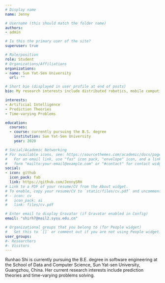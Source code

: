 ```yaml
---
# Display name
name: Jenny

# Username (this should match the folder name)
authors:
- admin

# Is this the primary user of the site?
superuser: true

# Role/position
role: Student
# Organizations/Affiliations
organizations:
- name: Sun Yat-Sen University
  url: ""

# Short bio (displayed in user profile at end of posts)
bio: My research interests include distributed robotics, mobile computing and programmable matter.

interests:
- Artificial Intelligence
- Prediction Theories
- Time-varying Problems

education:
  courses:
  - course: currently pursuing the B.S. degree
    institution: Sun Yat-Sen University
    year: 2020

# Social/Academic Networking
# For available icons, see: https://sourcethemes.com/academic/docs/page-builder/#icons
#   For an email link, use "fas" icon pack, "envelope" icon, and a link in the
#   form "mailto:your-email@example.com" or "#contact" for contact widget.
social:
- icon: github
  icon_pack: fab
  link: https://github.com/JennySRH
# Link to a PDF of your resume/CV from the About widget.
# To enable, copy your resume/CV to `static/files/cv.pdf` and uncomment the lines below.
# - icon: cv
#   icon_pack: ai
#   link: files/cv.pdf

# Enter email to display Gravatar (if Gravatar enabled in Config)
email: "shirh7@mail2.sysu.edu.cn"

# Organizational groups that you belong to (for People widget)
#   Set this to `[]` or comment out if you are not using People widget.
user_groups:
#- Researchers
#- Visitors
---
```


Runhao Shi is currently pursuing the B.E. degree in software engineering at the School of Data and Computer Science, Sun Yat-sen University, Guangzhou, China. Her current research interests include prediction theories and time-varying problems solving.